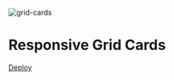 ![grid-cards](https://user-images.githubusercontent.com/107057243/189498217-8c590a95-7362-4ace-ae7f-b1fb97d8115a.png)

# Responsive Grid Cards
<a href="https://nicoleespinosa.github.io/responsive-grid-card/">Deploy</a>
